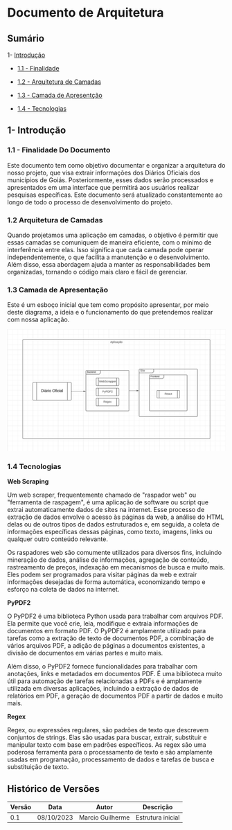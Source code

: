 # Documento de Arquitetura

## Sumário

1- [Introdução](#1--introdução)

 * [1.1 - Finalidade](#1.1---Finalidade)

 * [1.2 - Arquitetura de Camadas](#1.2---Arquitetura-de-Camadas)

 * [1.3 - Camada de Apresentção](#1.3---Camada-de-Apresentção)

 * [1.4 - Tecnologias](#1.4---Tecnologias)


## 1- Introdução

### 1.1 - Finalidade Do Documento

Este documento tem como objetivo documentar e organizar a arquitetura do nosso projeto, que visa extrair informações dos Diários Oficiais dos municípios de Goiás. Posteriormente, esses dados serão processados e apresentados em uma interface que permitirá aos usuários realizar pesquisas específicas. Este documento será atualizado constantemente ao longo de todo o processo de desenvolvimento do projeto.

### 1.2 Arquitetura de Camadas 

Quando projetamos uma aplicação em camadas, o objetivo é permitir que essas camadas se comuniquem de maneira eficiente, com o mínimo de interferência entre elas. Isso significa que cada camada pode operar independentemente, o que facilita a manutenção e o desenvolvimento. Além disso, essa abordagem ajuda a manter as responsabilidades bem organizadas, tornando o código mais claro e fácil de gerenciar.


### 1.3 Camada de Apresentação

Este é um esboço inicial que tem como propósito apresentar, por meio deste diagrama, a ideia e o funcionamento do que pretendemos realizar com nossa aplicação.

![Diagrama](./Imagens/Diagrama_de_Arquitetura.png)

### 1.4 Tecnologias

**Web Scraping** 

Um web scraper, frequentemente chamado de "raspador web" ou "ferramenta de raspagem", é uma aplicação de software ou script que extrai automaticamente dados de sites na internet. Esse processo de extração de dados envolve o acesso às páginas da web, a análise do HTML delas ou de outros tipos de dados estruturados e, em seguida, a coleta de informações específicas dessas páginas, como texto, imagens, links ou qualquer outro conteúdo relevante.

Os raspadores web são comumente utilizados para diversos fins, incluindo mineração de dados, análise de informações, agregação de conteúdo, rastreamento de preços, indexação em mecanismos de busca e muito mais. Eles podem ser programados para visitar páginas da web e extrair informações desejadas de forma automática, economizando tempo e esforço na coleta de dados na internet.

**PyPDF2** 

O PyPDF2 é uma biblioteca Python usada para trabalhar com arquivos PDF. Ela permite que você crie, leia, modifique e extraia informações de documentos em formato PDF. O PyPDF2 é amplamente utilizado para tarefas como a extração de texto de documentos PDF, a combinação de vários arquivos PDF, a adição de páginas a documentos existentes, a divisão de documentos em várias partes e muito mais.

Além disso, o PyPDF2 fornece funcionalidades para trabalhar com anotações, links e metadados em documentos PDF. É uma biblioteca muito útil para automação de tarefas relacionadas a PDFs e é amplamente utilizada em diversas aplicações, incluindo a extração de dados de relatórios em PDF, a geração de documentos PDF a partir de dados e muito mais.

**Regex** 

Regex, ou expressões regulares, são padrões de texto que descrevem conjuntos de strings. Elas são usadas para buscar, extrair, substituir e manipular texto com base em padrões específicos. As regex são uma poderosa ferramenta para o processamento de texto e são amplamente usadas em programação, processamento de dados e tarefas de busca e substituição de texto.


## Histórico de Versões

| Versão  |  Data  | Autor  |  Descrição  |
| ------------------- | ------------------- | ------------------- | ------------------- |
| 0.1 | 08/10/2023  | Marcio Guilherme | Estrutura inicial  |
